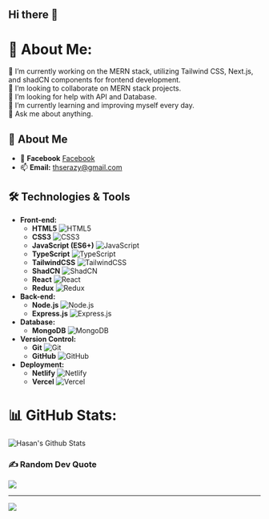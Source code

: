 ## Hi there 👋
# 💫 About Me:
🔭 I’m currently working on the MERN stack, utilizing Tailwind CSS, Next.js, and shadCN components for frontend development. <br>👯 I’m looking to collaborate on MERN stack projects.<br>🤝 I’m looking for help with API and Database.<br>🌱 I’m currently learning and improving myself every day.<br>💬 Ask me about anything.

## 🚀 About Me

- 💼 **Facebook** [Facebook](https://facebook.com/t.hasan.069) 
- 📫 **Email:** thserazy@gmail.com

## 🛠️ Technologies & Tools

- **Front-end:** 
  - **HTML5** ![HTML5](https://img.shields.io/badge/HTML5-E34F26?style=flat&logo=html5&logoColor=white)
  - **CSS3** ![CSS3](https://img.shields.io/badge/CSS3-1572B6?style=flat&logo=css3&logoColor=white)
  - **JavaScript (ES6+)** ![JavaScript](https://img.shields.io/badge/JavaScript-F7DF1E?style=flat&logo=javascript&logoColor=black)
  - **TypeScript** ![TypeScript](https://img.shields.io/badge/TypeScript-3178C6?style=flat&logo=typescript&logoColor=white)
  - **TailwindCSS** ![TailwindCSS](https://img.shields.io/badge/TailwindCSS-06B6D4?style=flat&logo=tailwindcss&logoColor=white)
  - **ShadCN** ![ShadCN](https://img.shields.io/badge/ShadCN-000000?style=flat&logo=shadcn&logoColor=white)
  - **React** ![React](https://img.shields.io/badge/React-61DAFB?style=flat&logo=react&logoColor=black)
  - **Redux** ![Redux](https://img.shields.io/badge/Redux-764ABC?style=flat&logo=redux&logoColor=white)
- **Back-end:**
  - **Node.js** ![Node.js](https://img.shields.io/badge/Node.js-339933?style=flat&logo=node.js&logoColor=white)
  - **Express.js** ![Express.js](https://img.shields.io/badge/Express.js-000000?style=flat&logo=express&logoColor=white)
- **Database:**
  - **MongoDB** ![MongoDB](https://img.shields.io/badge/MongoDB-47A248?style=flat&logo=mongodb&logoColor=white)
- **Version Control:** 
  - **Git** ![Git](https://img.shields.io/badge/Git-F05032?style=flat&logo=git&logoColor=white)
  - **GitHub** ![GitHub](https://img.shields.io/badge/GitHub-181717?style=flat&logo=github&logoColor=white)
- **Deployment:**
  - **Netlify** ![Netlify](https://img.shields.io/badge/Netlify-00C7B7?style=flat&logo=netlify&logoColor=white)
  - **Vercel** ![Vercel](https://img.shields.io/badge/Vercel-000000?style=flat&logo=vercel&logoColor=white)
# 📊 GitHub Stats:
![Hasan's Github Stats](https://github-readme-stats.vercel.app/api?username=hasan069&show_icons=true&theme=transparent)

### ✍️ Random Dev Quote
![](https://quotes-github-readme.vercel.app/api?type=horizontal&theme=gruvbox)

---
[![](https://visitcount.itsvg.in/api?id=hasan069&icon=2&color=3)](https://visitcount.itsvg.in)

<!-- Proudly created with GPRM ( https://gprm.itsvg.in ) -->
